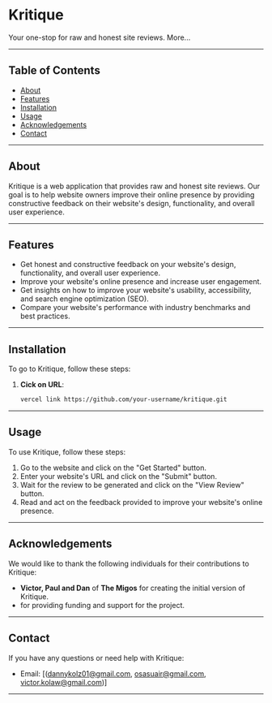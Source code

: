 # Kritique
Your one-stop for raw and honest site reviews.
More...

---

## Table of Contents
- [About](#about)
- [Features](#features)
- [Installation](#installation)
- [Usage](#usage)
- [Acknowledgements](#acknowledgements)
- [Contact](#contact)
<!-- - [Changelog](#changelog) -->

---

## About
Kritique is a web application that provides raw and honest site reviews. Our goal is to help website owners improve their online presence by providing constructive feedback on their website's design, functionality, and overall user experience.

---

## Features
- Get honest and constructive feedback on your website's design, functionality, and overall user experience.
- Improve your website's online presence and increase user engagement.
- Get insights on how to improve your website's usability, accessibility, and search engine optimization (SEO).
- Compare your website's performance with industry benchmarks and best practices.

---

## Installation
To go to Kritique, follow these steps:

1. **Cick on URL**:
    ```bash
    vercel link https://github.com/your-username/kritique.git
    ```



---

## Usage
To use Kritique, follow these steps:

1. Go to the website and click on the "Get Started" button.
2. Enter your website's URL and click on the "Submit" button.
3. Wait for the review to be generated and click on the "View Review" button.
4. Read and act on the feedback provided to improve your website's online presence.

---

## Acknowledgements
We would like to thank the following individuals for their contributions to Kritique:

- **Victor, Paul and Dan** of **The Migos** for creating the initial version of Kritique.
-  for providing funding and support for the project.

---

## Contact
If you have any questions or need help with Kritique:

- Email: [(dannykolz01@gmail.com, osasuair@gmail.com, victor.kolaw@gmail.com)]

---